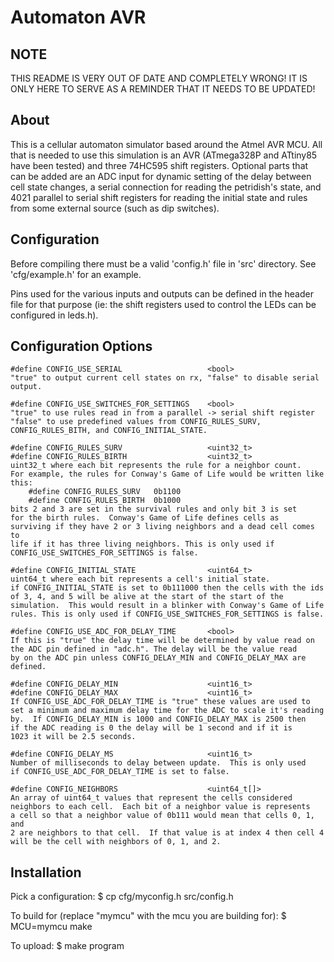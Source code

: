 Automaton AVR
=============

NOTE
----
THIS README IS VERY OUT OF DATE AND COMPLETELY WRONG! IT IS ONLY HERE
TO SERVE AS A REMINDER THAT IT NEEDS TO BE UPDATED!

About
-----

This is a cellular automaton simulator based around the Atmel AVR MCU.
All that is needed to use this simulation is an AVR (ATmega328P and 
ATtiny85 have been tested) and three 74HC595 shift registers.  Optional 
parts that can be added are an ADC input for dynamic setting of the delay
between cell state changes, a serial connection for reading the petridish's
state, and 4021 parallel to serial shift registers for reading the initial
state and rules from some external source (such as dip switches).

Configuration
-------------
Before compiling there must be a valid 'config.h' file in 'src' directory.
See 'cfg/example.h' for an example.

Pins used for the various inputs and outputs can be defined in the header
file for that purpose (ie: the shift registers used to control the LEDs can
be configured in leds.h).

Configuration Options
---------------------

	#define CONFIG_USE_SERIAL					<bool>
	"true" to output current cell states on rx, "false" to disable serial
	output.

	#define	CONFIG_USE_SWITCHES_FOR_SETTINGS	<bool>
	"true" to use rules read in from a parallel -> serial shift register
	"false" to use predefined values from CONFIG_RULES_SURV,
	CONFIG_RULES_BITH, and CONFIG_INITIAL_STATE.

	#define	CONFIG_RULES_SURV					<uint32_t>
	#define	CONFIG_RULES_BIRTH					<uint32_t>
	uint32_t where each bit represents the rule for a neighbor count.
	For example, the rules for Conway's Game of Life would be written like
	this:
		#define	CONFIG_RULES_SURV	0b1100
		#define CONFIG_RULES_BIRTH	0b1000
	bits 2 and 3 are set in the survival rules and only bit 3 is set
	for the birth rules.  Conway's Game of Life defines cells as
	surviving if they have 2 or 3 living neighbors and a dead cell comes to
	life if it has three living neighbors. This is only used if
	CONFIG_USE_SWITCHES_FOR_SETTINGS is false.

	#define	CONFIG_INITIAL_STATE				<uint64_t>
	uint64_t where each bit represents a cell's initial state.
	if CONFIG_INITIAL_STATE is set to 0b111000 then the cells with the ids
	of 3, 4, and 5 will be alive at the start of the start of the
	simulation.  This would result in a blinker with Conway's Game of Life
	rules. This is only used if CONFIG_USE_SWITCHES_FOR_SETTINGS is false.

	#define	CONFIG_USE_ADC_FOR_DELAY_TIME		<bool>
	If this is "true" the delay time will be determined by value read on
	the ADC pin defined in "adc.h". The delay will be the value read
	by on the ADC pin unless CONFIG_DELAY_MIN and CONFIG_DELAY_MAX are
	defined.

	#define CONFIG_DELAY_MIN					<uint16_t>
	#define	CONFIG_DELAY_MAX					<uint16_t>
	If CONFIG_USE_ADC_FOR_DELAY_TIME is "true" these values are used to
	set a minimum and maximum delay time for the ADC to scale it's reading
	by.  If CONFIG_DELAY_MIN is 1000 and CONFIG_DELAY_MAX is 2500 then
	if the ADC reading is 0 the delay will be 1 second and if it is 
	1023 it will be 2.5 seconds.

	#define CONFIG_DELAY_MS 					<uint16_t>
	Number of milliseconds to delay between update.  This is only used
	if CONFIG_USE_ADC_FOR_DELAY_TIME is set to false.

	#define CONFIG_NEIGHBORS					<uint64_t[]>
	An array of uint64_t values that represent the cells considered 
	neighbors to each cell.  Each bit of a neighbor value is represents
	a cell so that a neighbor value of 0b111 would mean that cells 0, 1, and
	2 are neighbors to that cell.  If that value is at index 4 then cell 4
	will be the cell with neighbors of 0, 1, and 2.

Installation
------------
Pick a configuration:
    $ cp cfg/myconfig.h src/config.h

To build for (replace "mymcu" with the mcu you are building for):
	$ MCU=mymcu make

To upload:
    $ make program

